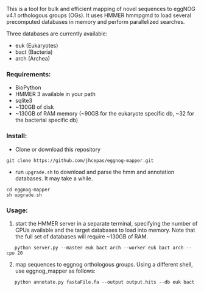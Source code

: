 This is a tool for bulk and efficient mapping of novel sequences to eggNOG v4.1
orthologous groups (OGs). It uses HMMER hmmpgmd to load several precomputed
databases in memory and perform parallelized searches. 

Three databases are currently available: 
- euk (Eukaryotes)
- bact (Bacteria)
- arch (Archea)

### Requirements: 
- BioPython
- HMMER 3 available in your path
- sqlite3 
- ~130GB of disk
- ~130GB of RAM memory (~90GB for the eukaryote specific db, ~32 for the bacterial specific db) 

### Install: 
- Clone or download this repository
```
git clone https://github.com/jhcepas/eggnog-mapper.git
```

- run `upgrade.sh` to download and parse the hmm and annotation databases. It may take a while.
```
cd eggnog-mapper
sh upgrade.sh
```

### Usage: 
1) start the HMMER server in a separate terminal, specifying the number of CPUs available and the target databases to load into memory. Note that the full set of databases will require ~130GB of RAM. 
```
   python server.py --master euk bact arch --worker euk bact arch --cpu 20
```

2) map sequences to eggnog orthologous groups. Using a different shell, use eggnog_mapper as follows: 
```
   python annotate.py fastaFile.fa --output output.hits --db euk bact
```


  
